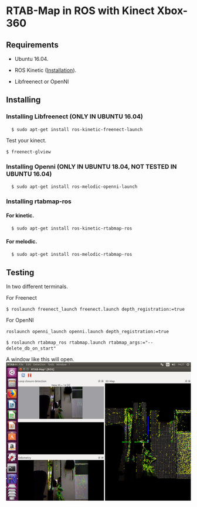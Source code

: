 # RTAB-Map in ROS with Kinect Xbox-360

## Requirements
* Ubuntu 16.04. 

* ROS Kinetic ([Installation](https://github.com/ghunshoot/SLAM/blob/master/Installing_ROS.md)).
* Libfreenect or OpenNI

## Installing
### Installing Libfreenect (ONLY IN UBUNTU 16.04)
```
  $ sudo apt-get install ros-kinetic-freenect-launch
```
Test your kinect.
```
$ freenect-glview
```
### Installing Openni (ONLY IN UBUNTU 18.04, NOT TESTED IN UBUNTU 16.04)
```
  $ sudo apt-get install ros-melodic-openni-launch
```
### Installing rtabmap-ros
#### For kinetic.
```
  $ sudo apt-get install ros-kinetic-rtabmap-ros
```
#### For melodic.
```
  $ sudo apt-get install ros-melodic-rtabmap-ros
```
## Testing
In two different terminals.

For Freenect
```
$ roslaunch freenect_launch freenect.launch depth_registration:=true
```
For OpenNI
```
roslaunch openni_launch openni.launch depth_registration:=true
```
```
$ roslaunch rtabmap_ros rtabmap.launch rtabmap_args:="--delete_db_on_start"
```
A window like this will open.
![alt text](https://github.com/ghunshoot/RTAB-Map-ROS-Kinect/blob/master/Img/4.png)
